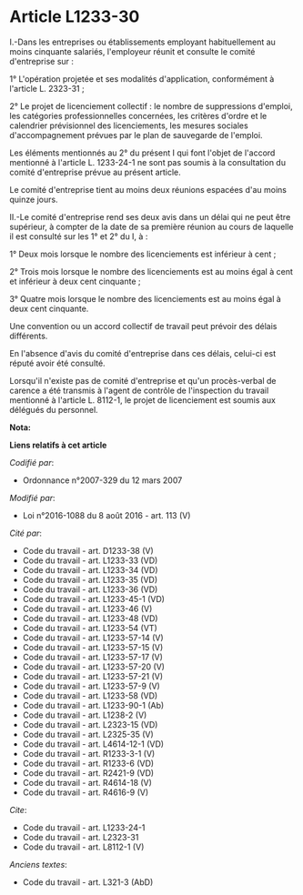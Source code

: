 # Article L1233-30

I.-Dans les entreprises ou établissements employant habituellement au moins cinquante salariés, l'employeur réunit et
consulte le comité d'entreprise sur : 

1° L'opération projetée et ses modalités d'application, conformément à l'article L. 2323-31 ; 

2° Le projet de licenciement collectif : le nombre de suppressions d'emploi, les catégories professionnelles concernées, les
critères d'ordre et le calendrier prévisionnel des licenciements, les mesures sociales d'accompagnement prévues par le plan
de sauvegarde de l'emploi. 

Les éléments mentionnés au 2° du présent I qui font l'objet de l'accord mentionné à l'article L. 1233-24-1 ne sont pas soumis
à la consultation du comité d'entreprise prévue au présent article. 

Le comité d'entreprise tient au moins deux réunions espacées d'au moins quinze jours. 

II.-Le comité d'entreprise rend ses deux avis dans un délai qui ne peut être supérieur, à compter de la date de sa première
réunion au cours de laquelle il est consulté sur les 1° et 2° du I, à : 

1° Deux mois lorsque le nombre des licenciements est inférieur à cent ; 

2° Trois mois lorsque le nombre des licenciements est au moins égal à cent et inférieur à deux cent cinquante ; 

3° Quatre mois lorsque le nombre des licenciements est au moins égal à deux cent cinquante. 

Une convention ou un accord collectif de travail peut prévoir des délais différents. 

En l'absence d'avis du comité d'entreprise dans ces délais, celui-ci est réputé avoir été consulté. 

Lorsqu'il n'existe pas de comité d'entreprise et qu'un procès-verbal de carence a été transmis à l'agent de contrôle de
l'inspection du travail mentionné à l'article L. 8112-1, le projet de licenciement est soumis aux délégués du personnel.

**Nota:**



**Liens relatifs à cet article**

_Codifié par_:

  - Ordonnance n°2007-329 du 12 mars 2007

_Modifié par_:

  - Loi n°2016-1088 du 8 août 2016 - art. 113 (V)

_Cité par_:

  - Code du travail - art. D1233-38 (V)
  - Code du travail - art. L1233-33 (VD)
  - Code du travail - art. L1233-34 (VD)
  - Code du travail - art. L1233-35 (VD)
  - Code du travail - art. L1233-36 (VD)
  - Code du travail - art. L1233-45-1 (VD)
  - Code du travail - art. L1233-46 (V)
  - Code du travail - art. L1233-48 (VD)
  - Code du travail - art. L1233-54 (VT)
  - Code du travail - art. L1233-57-14 (V)
  - Code du travail - art. L1233-57-15 (V)
  - Code du travail - art. L1233-57-17 (V)
  - Code du travail - art. L1233-57-20 (V)
  - Code du travail - art. L1233-57-21 (V)
  - Code du travail - art. L1233-57-9 (V)
  - Code du travail - art. L1233-58 (VD)
  - Code du travail - art. L1233-90-1 (Ab)
  - Code du travail - art. L1238-2 (V)
  - Code du travail - art. L2323-15 (VD)
  - Code du travail - art. L2325-35 (V)
  - Code du travail - art. L4614-12-1 (VD)
  - Code du travail - art. R1233-3-1 (V)
  - Code du travail - art. R1233-6 (VD)
  - Code du travail - art. R2421-9 (VD)
  - Code du travail - art. R4614-18 (V)
  - Code du travail - art. R4616-9 (V)

_Cite_:

  - Code du travail - art. L1233-24-1
  - Code du travail - art. L2323-31
  - Code du travail - art. L8112-1 (V)

_Anciens textes_:

  - Code du travail - art. L321-3 (AbD)
